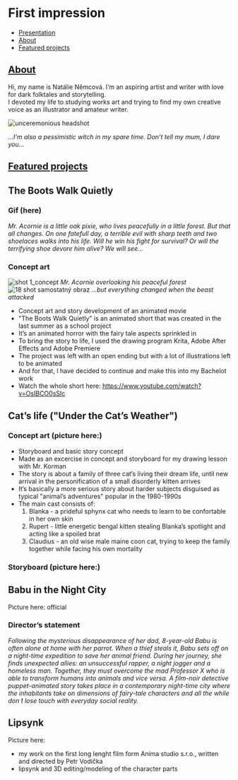 # First impression

- [Presentation](Presentation.md)
- [About](About.md)
- [Featured projects](FeaturedProjects.md)

## [About](About.md)

Hi, my name is Natálie Němcová. 
I’m an aspiring artist and writer with love for dark folktales and storytelling.  
I devoted my life to studying works art and trying to find my own creative voice as an illustrator and amateur writer.

![unceremonious headshot](https://github.com/NatNight99/02-first_impression/assets/129601977/1501c6c7-d977-4770-a66a-f009901af6c1)


_...I’m also a pessimistic witch in my spare time. Don’t tell my mum, I dare you..._ 

## [Featured projects](FeaturedProjects.md)

## The Boots Walk Quietly

### Gif (here) 

_Mr. Acornie is a little oak pixie, who lives peacefully in a little forest. But that all changes. On one fatefull day, a terrible evil with sharp teeth and two shoelaces walks into his life. Will he win his fight for survival? Or will the terrifying shoe devore him alive? We will see…_

### Concept art

![shot 1_concept](https://github.com/NatNight99/02-first_impression/assets/129601977/ef5035d0-b4fe-4910-96e4-8385ee682e1b) 
_Mr. Acornie overlooking his peaceful forest_
![18 shot samostatný obraz](https://github.com/NatNight99/02-first_impression/assets/129601977/fa6088f1-9c71-4ea3-82c0-63e4530173fd)
_...but everything changed when the beast attacked_

- Concept art and story development of an animated movie
- "The Boots Walk Quietly" is an animated short that was created in the last summer as a school project
- It’s an animated horror with the fairy tale aspects sprinkled in
- To bring the story to life, I used the drawing program Krita, Adobe After Effects and Adobe Premiere 
- The project was left with an open ending but with a lot of illustrations left to be animated
- And for that, I have decided to continue and make this into my Bachelot work
- Watch the whole short here: https://www.youtube.com/watch?v=OsIBCO0sSIc


## Cat’s life ("Under the Cat’s Weather")

### Concept art (picture here:) 

- Storyboard and basic story concept
- Made as an excercise in concept and storyboard for my drawing lesson with Mr. Korman 
- The story is about a family of three cat’s living their dream life, until new arrival in the personification of a small disorderly kitten arrives
- It’s basically a more serious story about harder subjects disguised as typical "animal’s adventures" popular in the 1980-1990s
- The main cast consists of:
  1. Blanka - a prideful sphynx cat who needs to learn to be confortable in her own skin
  2. Rupert - little energetic bengal kitten stealing Blanka’s spotlight and acting like a spoiled brat
  3. Claudius - an old wise male maine coon cat, trying to keep the family together while facing his own mortality

### Storyboard (picture here:) 
 
     
## Babu in the Night City 

Picture here: official

### Director’s statement
_Following the mysterious disappearance of her dad, 8-year-old Babu is often alone at home with her parrot. When a thief steals it, Babu sets off on a night-time expedition to save her animal friend. During her journey, she finds unexpected allies: an unsuccessful rapper, a night jogger and a homeless man. Together, they must overcome the mad Professor X who is able to transform humans into animals and vice versa. A film-noir detective puppet-animated story takes place in a contemporary night-time city where the inhabitants take on dimensions of fairy-tale characters and all the while don ́t lose touch with everyday social reality._ 

## Lipsynk

Picture here:

- my work on the first long lenght film form Anima studio s.r.o., written and directed by Petr Vodička
- lipsynk and 3D editing/modeling of the character parts 
